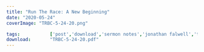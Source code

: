 ```yaml
---
title: "Run The Race: A New Beginning"
date: "2020-05-24"
coverImage: "TRBC-5-24-20.png"

tags:           ['post','download','sermon notes','jonathan falwell','trbc']
download:       "TRBC-5-24-20.pdf"
---
```

